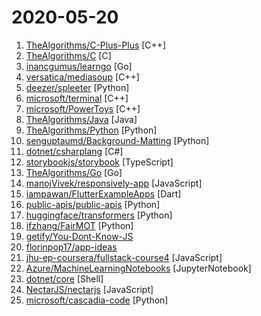# 2020-05-20

1. [TheAlgorithms/C-Plus-Plus](https://github.com/TheAlgorithms/C-Plus-Plus "All Algorithms implemented in C++") [C++]
2. [TheAlgorithms/C](https://github.com/TheAlgorithms/C "All Algorithms implemented in C") [C]
3. [inancgumus/learngo](https://github.com/inancgumus/learngo "1000+ Hand-Crafted Go Examples, Exercises, and Quizzes") [Go]
4. [versatica/mediasoup](https://github.com/versatica/mediasoup "Cutting Edge WebRTC Video Conferencing") [C++]
5. [deezer/spleeter](https://github.com/deezer/spleeter "Deezer source separation library including pretrained models.") [Python]
6. [microsoft/terminal](https://github.com/microsoft/terminal "The new Windows Terminal and the original Windows console host, all in the same place!") [C++]
7. [microsoft/PowerToys](https://github.com/microsoft/PowerToys "Windows system utilities to maximize productivity") [C++]
8. [TheAlgorithms/Java](https://github.com/TheAlgorithms/Java "All Algorithms implemented in Java") [Java]
9. [TheAlgorithms/Python](https://github.com/TheAlgorithms/Python "All Algorithms implemented in Python") [Python]
10. [senguptaumd/Background-Matting](https://github.com/senguptaumd/Background-Matting "Background Matting: The World is Your Green Screen") [Python]
11. [dotnet/csharplang](https://github.com/dotnet/csharplang "The official repo for the design of the C# programming language") [C#]
12. [storybookjs/storybook](https://github.com/storybookjs/storybook "📓 UI component dev & test: React, Vue, Angular, React Native, Ember, Web Components & more!") [TypeScript]
13. [TheAlgorithms/Go](https://github.com/TheAlgorithms/Go "Algorithms Implemented in GoLang") [Go]
14. [manojVivek/responsively-app](https://github.com/manojVivek/responsively-app "A modified browser that helps in responsive web development.") [JavaScript]
15. [iampawan/FlutterExampleApps](https://github.com/iampawan/FlutterExampleApps "[Example APPS] Basic Flutter apps, for flutter devs.") [Dart]
16. [public-apis/public-apis](https://github.com/public-apis/public-apis "A collective list of free APIs for use in software and web development.") [Python]
17. [huggingface/transformers](https://github.com/huggingface/transformers "🤗 Transformers: State-of-the-art Natural Language Processing for Pytorch and TensorFlow 2.0.") [Python]
18. [ifzhang/FairMOT](https://github.com/ifzhang/FairMOT "A simple baseline for one-shot multi-object tracking") [Python]
19. [getify/You-Dont-Know-JS](https://github.com/getify/You-Dont-Know-JS "A book series on JavaScript. @YDKJS on twitter.") 
20. [florinpop17/app-ideas](https://github.com/florinpop17/app-ideas "A Collection of application ideas which can be used to improve your coding skills.") 
21. [jhu-ep-coursera/fullstack-course4](https://github.com/jhu-ep-coursera/fullstack-course4 "Example code for HTML, CSS, and Javascript for Web Developers Coursera Course") [JavaScript]
22. [Azure/MachineLearningNotebooks](https://github.com/Azure/MachineLearningNotebooks "Python notebooks with ML and deep learning examples with Azure Machine Learning | Microsoft") [JupyterNotebook]
23. [dotnet/core](https://github.com/dotnet/core "Home repository for .NET Core") [Shell]
24. [NectarJS/nectarjs](https://github.com/NectarJS/nectarjs "🔱 Javascript's God Mode. No VM. No Bytecode. No GC. Just native binaries.") [JavaScript]
25. [microsoft/cascadia-code](https://github.com/microsoft/cascadia-code "This is a fun, new monospaced font that includes programming ligatures and is designed to enhance the modern look and feel of the Windows Terminal.") [Python]
